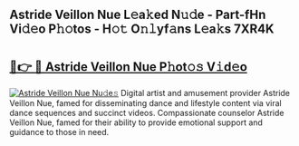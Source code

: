 ## Astride Veillon Nue L𝚎a𝚔ed N𝚞𝚍e - Part-fHn Vi𝚍𝚎o P𝚑𝚘tos - H𝚘𝚝 O𝚗𝚕yf𝚊ns L𝚎a𝚔s 7XR4K

# <h2><a href="http://kf57xn.oniu.top/?m=Astride+Veillon+Nue">🔗👉 🔴 Astride Veillon Nue P𝚑ot𝚘𝚜 V𝚒d𝚎o</a></h2>

[![Astride Veillon Nue Nu𝚍e𝚜](https://i.imgur.com/0qMVB7G.gif)](http://kf57xn.oniu.top/?m=Astride+Veillon+Nue)
Digital artist and amusement provider Astride Veillon Nue, famed for disseminating dance and lifestyle content via viral dance sequences and succinct videos. Compassionate counselor Astride Veillon Nue, famed for their ability to provide emotional support and guidance to those in need.  
